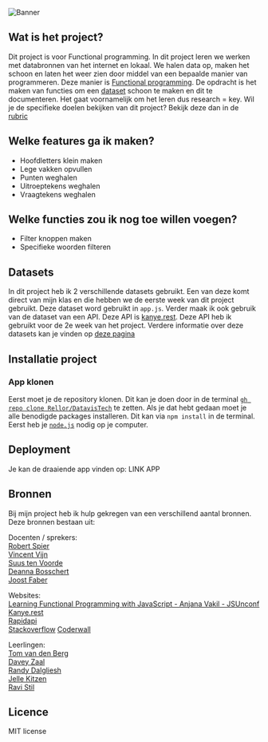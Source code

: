 ![Banner](https://c.tenor.com/IVCnKbtTeRQAAAAM/programming-computer.gif)

## Wat is het project?
Dit project is voor Functional programming. In dit project leren we werken met databronnen van het internet en lokaal. We halen data op, maken het schoon en laten het weer zien door middel van een bepaalde manier van programmeren. Deze manier is [Functional programming](https://github.com/Rellor/DatavisTech/wiki/Functional-programming). De opdracht is het maken van functies om een [dataset](https://github.com/Rellor/DatavisTech/wiki/Opschonen-dataset) schoon te maken en dit te documenteren. Het gaat voornamelijk om het leren dus research = key. Wil je de specifieke doelen bekijken van dit project? Bekijk deze dan in de [rubric](https://github.com/Rellor/DatavisTech/wiki/Rubric)

## Welke features ga ik maken?
- Hoofdletters klein maken
- Lege vakken opvullen
- Punten weghalen
- Uitroeptekens weghalen
- Vraagtekens weghalen

## Welke functies zou ik nog toe willen voegen?
- Filter knoppen maken
- Specifieke woorden filteren

## Datasets
In dit project heb ik 2 verschillende datasets gebruikt. Een van deze komt direct van mijn klas en die hebben we de eerste week van dit project gebruikt. Deze dataset word gebruikt in `app.js`. Verder maak ik ook gebruik van de dataset van een API. Deze API is [kanye.rest](https://kanye.rest/). Deze API heb ik gebruikt voor de 2e week van het project. Verdere informatie over deze datasets kan je vinden op [deze pagina](https://github.com/Rellor/DatavisTech/wiki/Opschonen-dataset)

## Installatie project
### App klonen
Eerst moet je de repository klonen. Dit kan je doen door in de terminal [`gh repo clone Rellor/DatavisTech`](https://github.com/Rellor/DatavisTech) te zetten. Als je dat hebt gedaan moet je alle benodigde packages installeren. Dit kan via `npm install` in de terminal. Eerst heb je [`node.js`](https://nodejs.org/en/) nodig op je computer.

## Deployment
Je kan de draaiende app vinden op: 
LINK APP

## Bronnen
Bij mijn project heb ik hulp gekregen van een verschillend aantal bronnen. Deze bronnen bestaan uit:

Docenten / sprekers:<br>
[Robert Spier](https://github.com/roberrrt-s)<br>
[Vincent Vijn](https://github.com/vijnv)<br>
[Suus ten Voorde](https://github.com/solideagency)<br>
[Deanna Bosschert](https://github.com/deannabosschert)<br>
[Joost Faber](https://github.com/joostf)

Websites:<br>
[Learning Functional Programming with JavaScript - Anjana Vakil - JSUnconf](https://www.youtube.com/watch?v=e-5obm1G_FY&t=8s&ab_channel=JSConf)<br>
[Kanye.rest](https://kanye.rest/)<br>
[Rapidapi](https://rapidapi.com/blog/most-popular-api/#category)<br>
[Stackoverflow](https://stackoverflow.com/)
[Coderwall](https://coderwall.com/p/m2trga/enhance-your-js-console-logging-messages)

Leerlingen:<br>
[Tom van den Berg](https://github.com/Tomvandenberg11)<br>
[Davey Zaal](https://github.com/DeefDeMeef)<br>
[Randy Dalgliesh](https://github.com/randy554)<br>
[Jelle Kitzen](https://github.com/jellekitz)<br>
[Ravi Stil](https://github.com/stilravi?tab=repositories)

## Licence
MIT license
